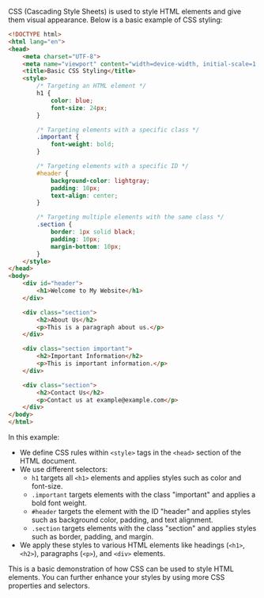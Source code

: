 CSS (Cascading Style Sheets) is used to style HTML elements and give them visual appearance. Below is a basic example of CSS styling:

```html
<!DOCTYPE html>
<html lang="en">
<head>
    <meta charset="UTF-8">
    <meta name="viewport" content="width=device-width, initial-scale=1.0">
    <title>Basic CSS Styling</title>
    <style>
        /* Targeting an HTML element */
        h1 {
            color: blue;
            font-size: 24px;
        }

        /* Targeting elements with a specific class */
        .important {
            font-weight: bold;
        }

        /* Targeting elements with a specific ID */
        #header {
            background-color: lightgray;
            padding: 10px;
            text-align: center;
        }

        /* Targeting multiple elements with the same class */
        .section {
            border: 1px solid black;
            padding: 10px;
            margin-bottom: 10px;
        }
    </style>
</head>
<body>
    <div id="header">
        <h1>Welcome to My Website</h1>
    </div>

    <div class="section">
        <h2>About Us</h2>
        <p>This is a paragraph about us.</p>
    </div>

    <div class="section important">
        <h2>Important Information</h2>
        <p>This is important information.</p>
    </div>

    <div class="section">
        <h2>Contact Us</h2>
        <p>Contact us at example@example.com</p>
    </div>
</body>
</html>
```

In this example:

- We define CSS rules within `<style>` tags in the `<head>` section of the HTML document.
- We use different selectors:
  - `h1` targets all `<h1>` elements and applies styles such as color and font-size.
  - `.important` targets elements with the class "important" and applies a bold font weight.
  - `#header` targets the element with the ID "header" and applies styles such as background color, padding, and text alignment.
  - `.section` targets elements with the class "section" and applies styles such as border, padding, and margin.
- We apply these styles to various HTML elements like headings (`<h1>`, `<h2>`), paragraphs (`<p>`), and `<div>` elements.

This is a basic demonstration of how CSS can be used to style HTML elements. You can further enhance your styles by using more CSS properties and selectors.